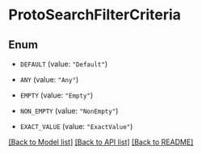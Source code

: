 # ProtoSearchFilterCriteria

## Enum


* `DEFAULT` (value: `"Default"`)

* `ANY` (value: `"Any"`)

* `EMPTY` (value: `"Empty"`)

* `NON_EMPTY` (value: `"NonEmpty"`)

* `EXACT_VALUE` (value: `"ExactValue"`)


[[Back to Model list]](../README.md#documentation-for-models) [[Back to API list]](../README.md#documentation-for-api-endpoints) [[Back to README]](../README.md)


